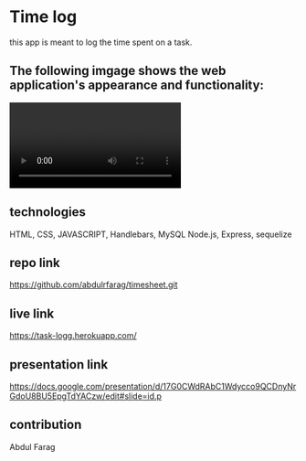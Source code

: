 # Time log
this app is meant to log the time spent on a task.


## The following imgage shows the web application's appearance and functionality:

![image of the webpage.](./video/Add%20Your%20Work%20Log!.webm)

## technologies

HTML, CSS, JAVASCRIPT, Handlebars, MySQL Node.js, Express, sequelize

## repo  link
https://github.com/abdulrfarag/timesheet.git


## live link 
https://task-logg.herokuapp.com/

## presentation link

https://docs.google.com/presentation/d/17G0CWdRAbC1Wdycco9QCDnyNrGdoU8BU5EpgTdYACzw/edit#slide=id.p


## contribution
Abdul Farag